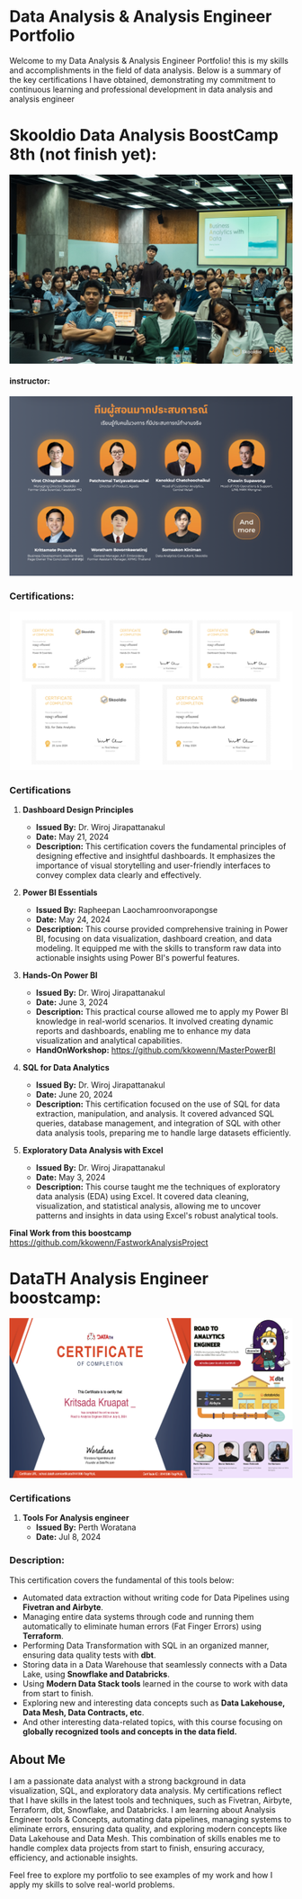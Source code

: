 # Data Analysis & Analysis Engineer Portfolio
Welcome to my Data Analysis & Analysis Engineer Portfolio! this is my skills and accomplishments in the field of data analysis. Below is a summary of the key certifications I have obtained, demonstrating my commitment to continuous learning and professional development in data analysis and analysis engineer

# Skooldio Data Analysis BoostCamp 8th (not finish yet):

![image](MasterPowerBI/DSC09678.jpg)

#### instructor: 
![image](MasterPowerBI/teacher.png)

### Certifications:

![image](MasterPowerBI/yo.png)


### Certifications
1. **Dashboard Design Principles**
   - **Issued By:** Dr. Wiroj Jirapattanakul
   - **Date:** May 21, 2024
   - **Description:** This certification covers the fundamental principles of designing effective and insightful dashboards. It emphasizes the importance of visual storytelling and user-friendly interfaces to convey complex data clearly and effectively.

2. **Power BI Essentials**
   - **Issued By:** Rapheepan Laochamroonvorapongse
   - **Date:** May 24, 2024
   - **Description:** This course provided comprehensive training in Power BI, focusing on data visualization, dashboard creation, and data modeling. It equipped me with the skills to transform raw data into actionable insights using Power BI's powerful features.

3. **Hands-On Power BI**
   - **Issued By:** Dr. Wiroj Jirapattanakul
   - **Date:** June 3, 2024
   - **Description:** This practical course allowed me to apply my Power BI knowledge in real-world scenarios. It involved creating dynamic reports and dashboards, enabling me to enhance my data visualization and analytical capabilities.
   - **HandOnWorkshop:** https://github.com/kkowenn/MasterPowerBI
     
4. **SQL for Data Analytics**
   - **Issued By:** Dr. Wiroj Jirapattanakul
   - **Date:** June 20, 2024
   - **Description:** This certification focused on the use of SQL for data extraction, manipulation, and analysis. It covered advanced SQL queries, database management, and integration of SQL with other data analysis tools, preparing me to handle large datasets efficiently.

5. **Exploratory Data Analysis with Excel**
   - **Issued By:** Dr. Wiroj Jirapattanakul
   - **Date:** May 3, 2024
   - **Description:** This course taught me the techniques of exploratory data analysis (EDA) using Excel. It covered data cleaning, visualization, and statistical analysis, allowing me to uncover patterns and insights in data using Excel's robust analytical tools.

**Final Work from this boostcamp**
https://github.com/kkowenn/FastworkAnalysisProject

# DataTH Analysis Engineer boostcamp:

![image](AnalysisEngineer.png)

### Certifications
1. **Tools For Analysis engineer**
   - **Issued By:** Perth Woratana
   - **Date:** Jul 8, 2024
### **Description:** 
This certification covers the fundamental of this tools below:
   - Automated data extraction without writing code for Data Pipelines using **Fivetran and Airbyte**.
   - Managing entire data systems through code and running them automatically to eliminate human errors (Fat Finger Errors) using **Terraform**.
   - Performing Data Transformation with SQL in an organized manner, ensuring data quality tests with **dbt**.
   - Storing data in a Data Warehouse that seamlessly connects with a Data Lake, using **Snowflake and Databricks**.
   - Using **Modern Data Stack tools** learned in the course to work with data from start to finish.
   - Exploring new and interesting data concepts such as **Data Lakehouse, Data Mesh, Data Contracts, etc**.
   - And other interesting data-related topics, with this course focusing on **globally recognized tools and concepts in the data field.**


## About Me
I am a passionate data analyst with a strong background in data visualization, SQL, and exploratory data analysis. My certifications reflect that I have skills in the latest tools and techniques, such as Fivetran, Airbyte, Terraform, dbt, Snowflake, and Databricks. I am learning about Analysis Engineer tools & Concepts, automating data pipelines, managing systems to eliminate errors, ensuring data quality, and exploring modern concepts like Data Lakehouse and Data Mesh. 
This combination of skills enables me to handle complex data projects from start to finish, ensuring accuracy, efficiency, and actionable insights. 

Feel free to explore my portfolio to see examples of my work and how I apply my skills to solve real-world problems.
